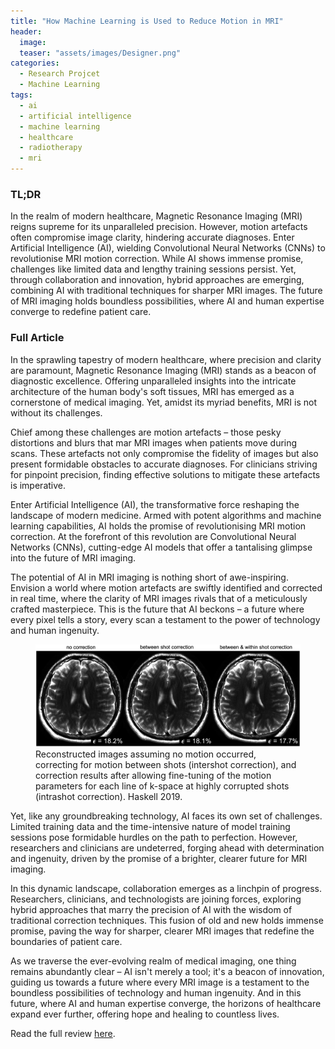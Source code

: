 ```yaml
---
title: "How Machine Learning is Used to Reduce Motion in MRI"
header:
  image: 
  teaser: "assets/images/Designer.png"
categories:
  - Research Projcet
  - Machine Learning
tags:
  - ai
  - artificial intelligence
  - machine learning
  - healthcare
  - radiotherapy
  - mri
---
```

### TL;DR
In the realm of modern healthcare, Magnetic Resonance Imaging (MRI) reigns supreme for its unparalleled precision. However, motion artefacts often compromise image clarity, hindering accurate diagnoses. Enter Artificial Intelligence (AI), wielding Convolutional Neural Networks (CNNs) to revolutionise MRI motion correction. While AI shows immense promise, challenges like limited data and lengthy training sessions persist. Yet, through collaboration and innovation, hybrid approaches are emerging, combining AI with traditional techniques for sharper MRI images. The future of MRI imaging holds boundless possibilities, where AI and human expertise converge to redefine patient care.

### Full Article
In the sprawling tapestry of modern healthcare, where precision and clarity are paramount, Magnetic Resonance Imaging (MRI) stands as a beacon of diagnostic excellence. Offering unparalleled insights into the intricate architecture of the human body's soft tissues, MRI has emerged as a cornerstone of medical imaging. Yet, amidst its myriad benefits, MRI is not without its challenges.

Chief among these challenges are motion artefacts – those pesky distortions and blurs that mar MRI images when patients move during scans. These artefacts not only compromise the fidelity of images but also present formidable obstacles to accurate diagnoses. For clinicians striving for pinpoint precision, finding effective solutions to mitigate these artefacts is imperative.

Enter Artificial Intelligence (AI), the transformative force reshaping the landscape of modern medicine. Armed with potent algorithms and machine learning capabilities, AI holds the promise of revolutionising MRI motion correction. At the forefront of this revolution are Convolutional Neural Networks (CNNs), cutting-edge AI models that offer a tantalising glimpse into the future of MRI imaging.

The potential of AI in MRI imaging is nothing short of awe-inspiring. Envision a world where motion artefacts are swiftly identified and corrected in real time, where the clarity of MRI images rivals that of a meticulously crafted masterpiece. This is the future that AI beckons – a future where every pixel tells a story, every scan a testament to the power of technology and human ingenuity.

<figure>
  <img src="assets/images/haskell.jpg" alt="Image of motion correction">
  <figcaption>Reconstructed images assuming no motion occurred, correcting
for motion between shots (intershot correction), and correction results after allowing fine-tuning of the motion parameters for
each line of k-space at highly corrupted shots (intrashot correction). Haskell 2019.</figcaption>
</figure>

Yet, like any groundbreaking technology, AI faces its own set of challenges. Limited training data and the time-intensive nature of model training sessions pose formidable hurdles on the path to perfection. However, researchers and clinicians are undeterred, forging ahead with determination and ingenuity, driven by the promise of a brighter, clearer future for MRI imaging.

In this dynamic landscape, collaboration emerges as a linchpin of progress. Researchers, clinicians, and technologists are joining forces, exploring hybrid approaches that marry the precision of AI with the wisdom of traditional correction techniques. This fusion of old and new holds immense promise, paving the way for sharper, clearer MRI images that redefine the boundaries of patient care.

As we traverse the ever-evolving realm of medical imaging, one thing remains abundantly clear – AI isn't merely a tool; it's a beacon of innovation, guiding us towards a future where every MRI image is a testament to the boundless possibilities of technology and human ingenuity. And in this future, where AI and human expertise converge, the horizons of healthcare expand ever further, offering hope and healing to countless lives.

Read the full review [here](assets/pdf/ai_medical_review.pdf).
